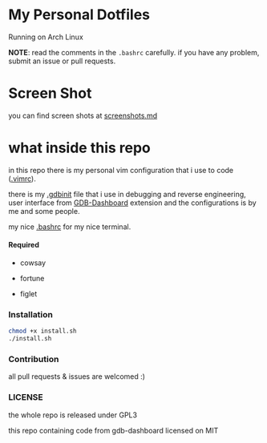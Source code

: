 # My Personal Dotfiles

Running on Arch Linux

**NOTE**: read the comments in the `.bashrc` carefully.
if you have any problem, submit an issue or pull requests.

# Screen Shot

you can find screen shots at [screenshots.md](Screenshots.md)


# what inside this repo
in this repo there is my personal vim configuration that i use to code ([.vimrc](.vimrc)).

there is my [.gdbinit](.gdbinit) file that i use in debugging and reverse engineering, user interface from [GDB-Dashboard](https://github.com/cyrus-and/gdb-dashboard) extension and the configurations is by me and some people.

my nice [.bashrc](.bashrc) for my nice terminal.

#### Required

- cowsay

- fortune

- figlet

### Installation

```bash
chmod +x install.sh
./install.sh
```

### Contribution
all pull requests & issues are welcomed :)

### LICENSE
the whole repo is released under GPL3

this repo containing code from gdb-dashboard licensed on MIT
